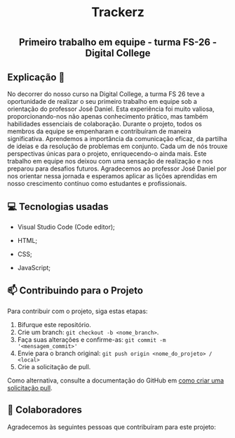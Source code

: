 <h1 align = center> Trackerz <h1>
 <h2 align = center> Primeiro trabalho em equipe - turma FS-26 - Digital College<h2>

 ## Explicação 📑
 
 <p> No decorrer do nosso curso na Digital College, a turma FS 26 teve a oportunidade de realizar o seu primeiro trabalho em equipe sob a orientação do professor José Daniel. Esta experiência foi muito valiosa, proporcionando-nos não apenas conhecimento prático, mas também habilidades essenciais de colaboração.
Durante o projeto, todos os membros da equipe se empenharam e contribuíram de maneira significativa. Aprendemos a importância da comunicação eficaz, da partilha de ideias e da resolução de problemas em conjunto. Cada um de nós trouxe perspectivas únicas para o projeto, enriquecendo-o ainda mais.
Este trabalho em equipe nos deixou com uma sensação de realização e nos preparou para desafios futuros. Agradecemos ao professor José Daniel por nos orientar nessa jornada e esperamos aplicar as lições aprendidas em nosso crescimento contínuo como estudantes e profissionais. <p>
   
## 💻 Tecnologias usadas

 * Visual Studio Code (Code editor);

* HTML;

* CSS;
   
* JavaScript;
 
## 📫 Contribuindo para o Projeto 

Para contribuir com o projeto, siga estas etapas:

1. Bifurque este repositório.
2. Crie um branch: `git checkout -b <nome_branch>`.
3. Faça suas alterações e confirme-as: `git commit -m '<mensagem_commit>'`
4. Envie para o branch original: `git push origin <nome_do_projeto> / <local>`
5. Crie a solicitação de pull.

Como alternativa, consulte a documentação do GitHub em [como criar uma solicitação pull](https://help.github.com/en/github/collaborating-with-issues-and-pull-requests/creating-a-pull-request).

## 🤝 Colaboradores

Agradecemos às seguintes pessoas que contribuíram para este projeto:
